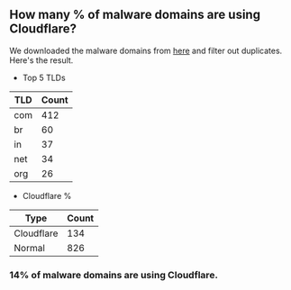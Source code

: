 ## How many % of malware domains are using Cloudflare?


We downloaded the malware domains from [here](https://urlhaus.abuse.ch) and filter out duplicates.
Here's the result.


[//]: # (start replacement)


- Top 5 TLDs

| TLD | Count |
| --- | --- |
| com | 412 |
| br | 60 |
| in | 37 |
| net | 34 |
| org | 26 |


- Cloudflare %

| Type | Count |
| --- | --- |
| Cloudflare | 134 |
| Normal | 826 |


### 14% of malware domains are using Cloudflare.